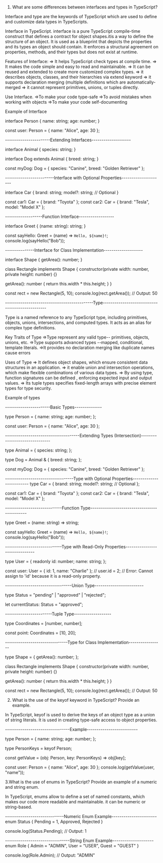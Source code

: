 1.  What are some differences between interfaces and types in TypeScript?

Interface and type are the keywords of TypeScript which are used to define and customize data types in TypeScripts.

Interface in TypeScript.
interface is a pure TypeScript compile-time construct that defines a contract for object shapes.itis a way to define the structure of an object. 
It is used as a blueprint that depicts the properties and its types an object should contain.
It enforces a structural agreement on properties, methods, and their types but does not exist at runtime.

Features of Interface:
    =>  It helps TypeScript check types at compile time.
    =>  It makes the code simple and easy to read and maintainable.
    =>  It can be reused and extended to create more customized complex types.
    =>  it describes objects, classes, and their hierarchies via extend keyword
    =>  it supports declaration merging (multiple definitions which are automatically-merged
    =>  it cannot represent primitives, unions, or tuples directly.

Use Interface.
    =>To make your code type-safe
    =>To avoid mistakes when working with objects
    =>To make your code self-documenting


Example of Interface

interface Person {
  name: string;
  age: number;
}

const user: Person = {
  name: "Alice",
  age: 30
};

-----------------------Extending Interfaces--------------------

interface Animal {
  species: string;
}

interface Dog extends Animal {
  breed: string;
}

const myDog: Dog = {
  species: "Canine",
  breed: "Golden Retriever"
};

-------------------------Interface with Optional Properties---------------------

interface Car {
  brand: string;
  model?: string; // Optional
}

const car1: Car = { brand: "Toyota" };
const car2: Car = { brand: "Tesla", model: "Model X" };


-------------------Function Interface------------------

interface Greet {
  (name: string): string;
}

const sayHello: Greet = (name) => `Hello, ${name}!`;
console.log(sayHello("Bob"));


---------------Interface for Class Implementation--------------------


interface Shape {
  getArea(): number;
}

class Rectangle implements Shape {
  constructor(private width: number, private height: number) {}

  getArea(): number {
    return this.width * this.height;
  }
}

const rect = new Rectangle(5, 10);
console.log(rect.getArea()); // Output: 50


---------------------------------------------Type-------------------------------------------------

Type is a named reference to any TypeScript type, including primitives, objects, unions, intersections, and computed types. 
It acts as an alias for complex type definitions.


Key Traits of Type
=>Type  represent any valid type-- primitives, objects, unions, etc.
=>Type supports advanced types --mapped, conditional, template literals.
=>It provides no declaration merging like duplicate names cause errors

Uses of Type
=>  It defines object shapes, which ensure consistent data structures in an application.
=>  it enable union and intersection operations, which make  flexible combinations of various data types.
=>  By using type, function signatures can be defined , enforcing expected input and output values.
=>  Its tuple types  specifies fixed-length arrays with precise element types for type security.



Example of types

-----------------------Basic Types--------------

type Person = {
  name: string;
  age: number;
};

const user: Person = {
  name: "Alice",
  age: 30
};

--------------------------------------Extending Types (Intersection)-------------------------------

type Animal = {
  species: string;
};

type Dog = Animal & {
  breed: string;
};

const myDog: Dog = {
  species: "Canine",
  breed: "Golden Retriever"
};



-----------------------------------Type with Optional Properties-------------------------
type Car = {
  brand: string;
  model?: string; // Optional
};

const car1: Car = { brand: "Toyota" };
const car2: Car = { brand: "Tesla", model: "Model X" };

-----------------------------Function Type---------------------------------------------

type Greet = (name: string) => string;

const sayHello: Greet = (name) => `Hello, ${name}!`;
console.log(sayHello("Bob"));


-----------------------------Type with Read-Only Properties-------------------------------

type User = {
  readonly id: number;
  name: string;
};

const user: User = { id: 1, name: "Charlie" };
// user.id = 2; // Error: Cannot assign to 'id' because it is a read-only property.

----------------------------------Union Type-------------------------

type Status = "pending" | "approved" | "rejected";

let currentStatus: Status = "approved";


------------------------Tuple Type-------------------

type Coordinates = [number, number];

const point: Coordinates = [10, 20];

--------------------------------Type for Class Implementation-----------------

type Shape = {
  getArea(): number;
};

class Rectangle implements Shape {
  constructor(private width: number, private height: number) {}

  getArea(): number {
    return this.width * this.height;
  }
}

const rect = new Rectangle(5, 10);
console.log(rect.getArea()); // Output: 50




2. What is the use of the keyof keyword in TypeScript? Provide an example.

In TypeScript, keyof is used to derive the keys of an object type as a union of string literals. 
It is used in creating type-safe access to object properties.


---------------------------------Example--------------------------

type Person = {
  name: string;
  age: number;
};

type PersonKeys = keyof Person;

const getValue = (obj: Person, key: PersonKeys) => obj[key];

const user: Person = { name: "Alice", age: 30 };
console.log(getValue(user, "name")); 



3.What is the use of enums in TypeScript? Provide an example of a numeric and string enum.


In TypeScript, enums allow  to define a set of named constants, 
which makes our code more readable and maintainable. it can be numeric or string-based.

------------------------------Numeric Enum Example-----------------------
enum Status {
  Pending = 1,
  Approved,
  Rejected
}

console.log(Status.Pending); // Output: 1

---------------------------------String Enum Example---------------------
enum Role {
  Admin = "ADMIN",
  User = "USER",
  Guest = "GUEST"
}

console.log(Role.Admin); // Output: "ADMIN"

